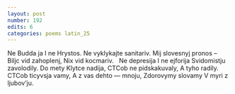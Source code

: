 ```yaml
---
layout: post
number: 192
edits: 6
categories: poems latin_25
---
```


Ne Budda ja
I ne Hrystos. 
Ne vyklykajte sanitariv.
Mij slovesnyj pronos – 
Biljc vid zahoplenj, 
Nix vid kocmariv.
 
Ne depresija 
I ne ejforija
Svidomistju zavolodily. 
Do mety 
Klytce nadija,
CTCob ne pidskakuvaly, 
A tyho radily.
 
CTCob ticyvsja vamy, 
A z vas dehto — mnoju,
Zdorovymy slovamy
V myri z ljubov’ju. 
